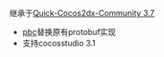 继承于[Quick-Cocos2dx-Community 3.7](https://github.com/u0u0/Quick-Cocos2dx-Community)

* [pbc](https://github.com/cloudwu/pbc)替换原有protobuf实现
* 支持cocosstudio 3.1